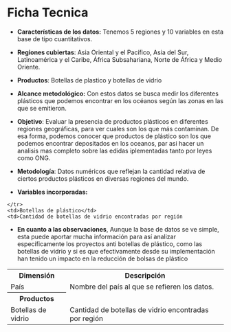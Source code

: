 # Ficha Tecnica 

- **Características de los datos:** Tenemos 5 regiones y 10 variables en esta base de tipo cuantitativos.  

- **Regiones cubiertas**: Asia Oriental y el Pacífico, Asia del Sur, Latinoamérica y el Caribe, África Subsahariana, Norte de África y Medio Oriente.
- **Productos**: Botellas de plastico y botellas de vidrio 

- **Alcance metodológico:** 
 Con estos datos se busca medir los diferentes plásticos que podemos encontrar en los océanos según las zonas en las que se emitieron.
 

- **Objetivo**: Evaluar la presencia de productos plásticos en diferentes regiones geográficas, para ver cuales son los que más contaminan. De esa forma, podemos conocer que productos de plástico son los que podemos encontrar depositados en los oceanos, par asi hacer un analisis mas completo sobre las edidas iplementadas tanto por leyes como ONG.

- **Metodología**: Datos numéricos que reflejan la cantidad relativa de ciertos productos plásticos en diversas regiones del mundo.

- **Variables incorporadas:**        

 <table>
  <tr>
    <th>Dimensión</th>
    <th>Descripción</th>
  </tr>
  <tr>
    <td>País</td>
    <td>Nombre del país al que se refieren los datos.</td>
  </tr>
  <tr>
  <tr>
    <th>Productos</th>
  </tr>
  <tr>
   
    </tr>
    <td>Botellas de plástico</td>
    <td>Cantidad de botellas de vidrio encontradas por región 
  </tr> 
  </tr>
    <td>Botellas de vidrio</td>
    <td>Cantidad de botellas de vidrio encontradas por región 
  </tr>

                 
- **En cuanto a las observaciones**, Aunque la base de datos se ve simple, esta puede aportar mucha información para así analizar específicamente los proyectos anti botellas de plástico, como las botellas de vidrio y si es que efectivamente desde su implementación han tenido un impacto en la reducción de bolsas de plástico 
